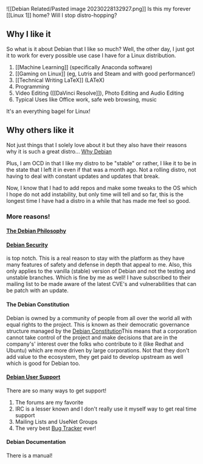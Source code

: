 ![[Debian Related/Pasted image 20230228132927.png]]
Is this my forever [[Linux 1]] home? Will I stop distro-hopping? 

## Why I like it
So what is it about Debian that I like so much?
Well, the other day, I just got it to work for every possible use case I have for a Linux distribution.

1) [[Machine Learning]] (specifically Anaconda software)
2) [[Gaming on Linux]] (eg, Lutris and Steam and with good performance!)
3) [[Technical Writing LaTeX]] (LATeX)
4) Programming
5) Video Editing ([[DaVinci Resolve]]), Photo Editing and Audio Editing
6) Typical Uses like Office work, safe web browsing, music

It's an everything bagel for Linux!

## Why others like it
Not just things that I solely love about it but they also have their reasons why it is such a great distro...
[Why Debian](https://www.debian.org/intro/why_debian)

Plus, I am OCD in that I like my distro to be "stable" or rather, I like it to be in the state that I left it in even if that was a month ago. Not a rolling distro, not having to deal with constant updates and updates that break.

Now, I know that I had to add repos and make some tweaks to the OS which I hope do not add instability, but only time will tell and so far, this is the longest time I have had a distro in a while that has made me feel so good.

### More reasons!
#### [The Debian Philosophy](https://www.debian.org/intro/philosophy)
#### [Debian Security](https://www.debian.org/security/) 
is top notch. This is a real reason to stay with the platform as they have many features of safety and defense in depth that appeal to me. Also, this only applies to the vanilla (stable) version of Debian and not the testing and unstable branches. Which is fine by me as well! I have subscribed to their mailing list to be made aware of the latest CVE's and vulnerabilities that can be patch with an update.
#### The Debian Constitution
Debian is owned by a community of people from all over the world all with equal rights to the project. This is known as their democratic governance structure managed by the [Debian Constitution](https://www.debian.org/devel/constitution)This means that a corporation cannot take control of the project and make decisions that are in the company's' interest over the folks who contribute to it (like Redhat and Ubuntu) which are more driven by large corporations. Not that they don't add value to the ecosystem, they get paid to develop upstream as well which is good for Debian too. 
#### [Debian User Support](https://www.debian.org/support)
There are so many ways to get support!
1) The forums are my favorite
2) IRC is a lesser known and I don't really use it myself way to get real time support
3) Mailing Lists and UseNet Groups
4) The very best [Bug Tracker](https://www.debian.org/Bugs/) ever!

#### Debian Documentation
There is a manual!
